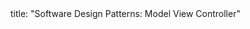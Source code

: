 <frontmatter>
title: "Software Design Patterns: Model View Controller"
</frontmatter>

<include src="navbar.md" boilerplate />

<include src="container-inPage-asFlat.md" boilerplate />